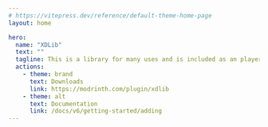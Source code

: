```yaml
---
# https://vitepress.dev/reference/default-theme-home-page
layout: home

hero:
  name: "XDLib"
  text: ""
  tagline: This is a library for many uses and is included as an player counter for XDPXI's mods and modpacks!
  actions:
    - theme: brand
      text: Downloads
      link: https://modrinth.com/plugin/xdlib
    - theme: alt
      text: Documentation
      link: /docs/v6/getting-started/adding
---
```


